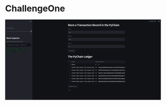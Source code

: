 # ChallengeOne

![image](https://github.com/mmillsinstructor/ChallengeOne/blob/master/Screen%20Shot%202022-09-12%20at%202.27.48%20am.png?raw=true)
